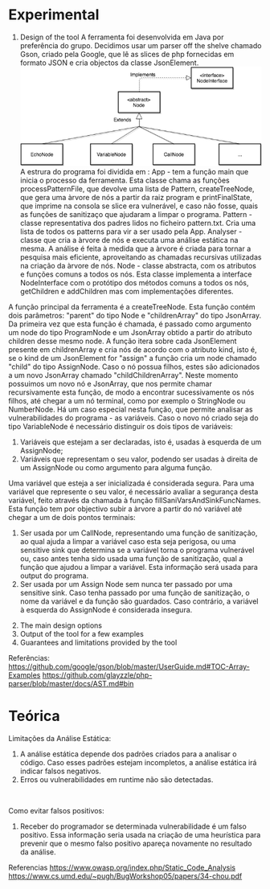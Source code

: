 # Experimental

1) Design of the tool
A ferramenta foi desenvolvida em Java por preferência do grupo.
Decidimos usar um parser off the shelve chamado Gson, criado pela Google, que lê as slices de php fornecidas em formato JSON e cria objectos da classe JsonElement.
![alt text](https://github.com/Davidanil/project25/blob/master/php-vuln-finder/Untitled%20Diagram%20(2).png)
A estrura do programa foi dividida em :
App - tem a função main que inicia o processo da ferramenta. Esta classe chama as funções processPatternFile, que devolve uma lista de Pattern, createTreeNode, que gera uma àrvore de nós a partir da raiz program e printFinalState, que imprime na consola se slice era vulnerável, e caso não fosse, quais as funções de sanitizaço que ajudaram a limpar o programa.
Pattern - classe representativa dos padres lidos no ficheiro pattern.txt. Cria uma lista de todos os patterns para vir a ser usado pela App.
Analyser - classe que cria a àrvore de nós e executa uma análise estática na mesma. A análise é feita à medida que a àrvore é criada para tornar a pesquisa mais eficiente, aproveitando as chamadas recursivas utilizadas na criação da àrvore de nós.
Node - classe abstracta, com os atributos e funções comuns a todos os nós. Esta classe implementa a interface NodeInterface com o protótipo dos métodos comuns a todos os nós, getChildren e addChildren mas com implementações diferentes.

A função principal da ferramenta é a createTreeNode. Esta função contém dois parâmetros: "parent" do tipo Node e "childrenArray" do tipo JsonArray. Da primeira vez que esta função é chamada, é passado como argumento um node do tipo ProgramNode e um JsonArray obtido a partir do atributo children desse mesmo node. A função itera sobre cada JsonElement presente em childrenArray e cria nós de acordo com o atributo kind, isto é, se o kind de um JsonElement for "assign" a função cria um node chamado "child" do tipo AssignNode. Caso o nó possua filhos, estes são adicionados a um novo JsonArray chamado "childChildrenArray". Neste momento possuimos um novo nó e JsonArray, que nos permite chamar recursivamente esta função, de modo a encontrar sucessivamente os nós filhos, até chegar a um nó terminal, como por exemplo o StringNode ou NumberNode.
Há um caso especial nesta função, que permite analisar as vulnerabilidades do programa - as variáveis. Caso o novo nó criado seja do tipo VariableNode é necessário distinguir os dois tipos de variáveis:
1. Variáveis que estejam a ser declaradas, isto é, usadas à esquerda de um AssignNode;
2. Variáveis que representam o seu valor, podendo ser usadas à direita de um AssignNode ou como argumento para alguma função.

Uma variável que esteja a ser inicializada é considerada segura.
Para uma variável que represente o seu valor, é necessário avaliar a segurança desta variável, feito através da chamada à função fillSaniVarsAndSinkFuncNames. Esta função tem por objectivo subir a àrvore a partir do nó variável até chegar a um de dois pontos terminais:
1. Ser usada por um CallNode, representando uma função de sanitização, ao qual ajuda a limpar a variável caso esta seja perigosa, ou uma sensitive sink que determina se a variável torna o programa vulnerável ou, caso antes tenha sido usada uma função de sanitização, qual a função que ajudou a limpar a variável. Esta informação será usada para output do programa.
2. Ser usada por um Assign Node sem nunca ter passado por uma sensitive sink. Caso tenha passado por uma função de sanitização, o nome da variável e da função são guardados. Caso contrário, a variável à esquerda do AssignNode é considerada insegura.

2) The main design options
3) Output of the tool for a few examples
4) Guarantees and limitations provided by the tool


Referências:
https://github.com/google/gson/blob/master/UserGuide.md#TOC-Array-Examples
https://github.com/glayzzle/php-parser/blob/master/docs/AST.md#bin




# Teórica



Limitações da Análise Estática:
1. A análise estática depende dos padrões criados para a analisar o código. Caso esses padrões estejam incompletos, a análise estática irá indicar falsos negativos.
1. Erros ou vulnerabilidades em runtime não são detectadas.


</br>

Como evitar falsos positivos:
1. Receber do programador se determinada vulnerabilidade é um falso positivo. Essa informação seria usada na criação de uma heurística para prevenir que o mesmo falso positivo apareça novamente no resultado da análise.  





Referencias
https://www.owasp.org/index.php/Static_Code_Analysis
https://www.cs.umd.edu/~pugh/BugWorkshop05/papers/34-chou.pdf
